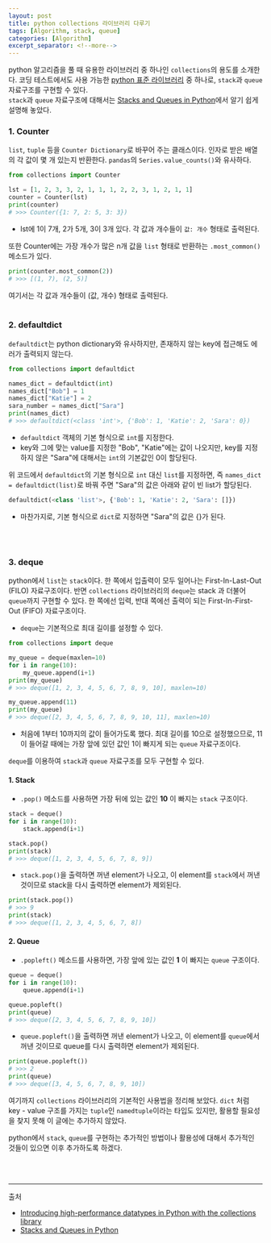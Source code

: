 ```yaml
---
layout: post
title: python collections 라이브러리 다루기
tags: [Algorithm, stack, queue]
categories: [Algorithm]
excerpt_separator: <!--more-->
---
```

python 알고리즘을 풀 때 유용한 라이브러리 중 하나인 `collections`의 용도를 소개한다.<!--more--> 코딩 테스트에서도 사용 가능한 [python 표준 라이브러리](https://docs.python.org/ko/3/library/index.html) 중 하나로, `stack`과 `queue` 자료구조를 구현할 수 있다.<br>
`stack`과 `queue` 자료구조에 대해서는 [Stacks and Queues in Python](https://levelup.gitconnected.com/stacks-and-queues-in-python-b2e8b4dbd876)에서 알기 쉽게 설명해 놓았다.

### 1. Counter
`list`, `tuple` 등을 `Counter Dictionary`로 바꾸어 주는 클래스이다. 인자로 받은 배열의 각 값이 몇 개 있는지 반환한다. `pandas`의 `Series.value_counts()`와 유사하다.

```py
from collections import Counter

lst = [1, 2, 3, 3, 2, 1, 1, 1, 2, 2, 3, 1, 2, 1, 1]
counter = Counter(lst)
print(counter)
# >>> Counter({1: 7, 2: 5, 3: 3})
```

- lst에 1이 7개, 2가 5개, 3이 3개 있다. 각 값과 개수들이 `값: 개수` 형태로 출력된다.

또한 Counter에는 가장 개수가 많은 n개 값을 `list` 형태로 반환하는 `.most_common()` 메소드가 있다.

```py
print(counter.most_common(2))
# >>> [(1, 7), (2, 5)]
```

여기서는 각 값과 개수들이 (값, 개수) 형태로 출력된다.
<br>
<br>

### 2. defaultdict
`defaultdict`는 python dictionary와 유사하지만, 존재하지 않는 key에 접근해도 에러가 출력되지 않는다.

```py
from collections import defaultdict

names_dict = defaultdict(int)
names_dict["Bob"] = 1
names_dict["Katie"] = 2
sara_number = names_dict["Sara"]
print(names_dict)
# >>> defaultdict(<class 'int'>, {'Bob': 1, 'Katie': 2, 'Sara': 0})
```

- `defaultdict` 객체의 기본 형식으로 `int`를 지정한다.
- key와 그에 맞는 value를 지정한 "Bob", "Katie"에는 값이 나오지만, key를 지정하지 않은 "Sara"에 대해서는 `int`의 기본값인 0이 할당된다.

위 코드에서 `defaultdict`의 기본 형식으로 `int` 대신 `list`를 지정하면, 즉 `names_dict = defaultdict(list)`로 바꿔 주면 "Sara"의 값은 아래와 같이 빈 list가 할당된다.

```py
defaultdict(<class 'list'>, {'Bob': 1, 'Katie': 2, 'Sara': []})
```

- 마찬가지로, 기본 형식으로 `dict`로 지정하면 "Sara"의 값은 {}가 된다.
<br>
<br>

### 3. deque
python에서 `list`는 `stack`이다. 한 쪽에서 입출력이 모두 일어나는 First-In-Last-Out (FILO) 자료구조이다. 반면 `collections` 라이브러리의 `deque`는 stack 과 더불어 `queue`까지 구현할 수 있다. 한 쪽에선 입력, 반대 쪽에선 출력이 되는 First-In-First-Out (FIFO) 자료구조이다.

- `deque`는 기본적으로 최대 길이를 설정할 수 있다.

```py
from collections import deque

my_queue = deque(maxlen=10)
for i in range(10):
    my_queue.append(i+1)
print(my_queue)
# >>> deque([1, 2, 3, 4, 5, 6, 7, 8, 9, 10], maxlen=10)

my_queue.append(11)
print(my_queue)
# >>> deque([2, 3, 4, 5, 6, 7, 8, 9, 10, 11], maxlen=10)
```

- 처음에 1부터 10까지의 값이 들어가도록 했다. 최대 길이를 10으로 설정했으므로, 11이 들어갈 때에는 가장 앞에 있던 값인 1이 빠지게 되는 `queue` 자료구조이다.

`deque`를 이용하여 `stack`과 `queue` 자료구조를 모두 구현할 수 있다.

#### 1. Stack
- `.pop()` 메소드를 사용하면 가장 뒤에 있는 값인 **10** 이 빠지는 `stack` 구조이다.

```py
stack = deque()
for i in range(10):
    stack.append(i+1)

stack.pop()
print(stack)
# >>> deque([1, 2, 3, 4, 5, 6, 7, 8, 9])
```

- `stack.pop()`을 출력하면 꺼낸 element가 나오고, 이 element를 `stack`에서 꺼낸 것이므로 stack을 다시 출력하면 element가 제외된다.

```py
print(stack.pop())
# >>> 9
print(stack)
# >>> deque([1, 2, 3, 4, 5, 6, 7, 8])
```

#### 2. Queue

- `.popleft()` 메소드를 사용하면, 가장 앞에 있는 값인 **1** 이 빠지는 `queue` 구조이다.

```py
queue = deque()
for i in range(10):
    queue.append(i+1)

queue.popleft()
print(queue)
# >>> deque([2, 3, 4, 5, 6, 7, 8, 9, 10])
```

- `queue.popleft()`을 출력하면 꺼낸 element가 나오고, 이 element를 `queue`에서 꺼낸 것이므로 queue를 다시 출력하면 element가 제외된다.

```py
print(queue.popleft())
# >>> 2
print(queue)
# >>> deque([3, 4, 5, 6, 7, 8, 9, 10])
```

여기까지 `collections` 라이브러리의 기본적인 사용법을 정리해 보았다. `dict` 처럼 key - value 구조를 가지는 `tuple`인 `namedtuple`이라는 타입도 있지만, 활용할 필요성을 찾지 못해 이 글에는 추가하지 않았다.

python에서 `stack`, `queue`를 구현하는 추가적인 방법이나 활용성에 대해서 추가적인 것들이 있으면 이후 추가하도록 하겠다.


<br>
<br>

---
출처
- [Introducing high-performance datatypes in Python with the collections library](https://levelup.gitconnected.com/introducing-high-performance-datatypes-in-python-with-the-collections-library-3d8c334827a5)
- [Stacks and Queues in Python
](https://levelup.gitconnected.com/stacks-and-queues-in-python-b2e8b4dbd876)
